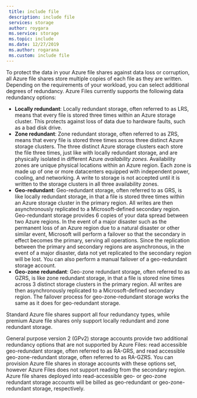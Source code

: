 ```yaml
---
 title: include file
 description: include file
 services: storage
 author: roygara
 ms.service: storage
 ms.topic: include
 ms.date: 12/27/2019
 ms.author: rogarana
 ms.custom: include file
---
```

To protect the data in your Azure file shares against data loss or corruption, all Azure file shares store multiple copies of each file as they are written. Depending on the requirements of your workload, you can select additional degrees of redundancy. Azure Files currently supports the following data redundancy options:

- **Locally redundant**: Locally redundant storage, often referred to as LRS, means that every file is stored three times within an Azure storage cluster. This protects against loss of data due to hardware faults, such as a bad disk drive.
- **Zone redundant**: Zone redundant storage, often referred to as ZRS, means that every file is stored three times across three distinct Azure storage clusters. The three distinct Azure storage clusters each store the file three times, just like with locally redundant storage, and are physically isolated in different Azure *availability zones*. Availability zones are unique physical locations within an Azure region. Each zone is made up of one or more datacenters equipped with independent power, cooling, and networking. A write to storage is not accepted until it is written to the storage clusters in all three availability zones. 
- **Geo-redundant**: Geo-redundant storage, often referred to as GRS, is like locally redundant storage, in that a file is stored three times within an Azure storage cluster in the primary region. All writes are then asynchronously replicated to a Microsoft-defined secondary region. Geo-redundant storage provides 6 copies of your data spread between two Azure regions. In the event of a major disaster such as the permanent loss of an Azure region due to a natural disaster or other similar event, Microsoft will perform a failover so that the secondary in effect becomes the primary, serving all operations. Since the replication between the primary and secondary regions are asynchronous, in the event of a major disaster, data not yet replicated to the secondary region will be lost. You can also perform a manual failover of a geo-redundant storage account.
- **Geo-zone redundant**: Geo-zone redundant storage, often referred to as GZRS, is like zone redundant storage, in that a file is stored nine times across 3 distinct storage clusters in the primary region. All writes are then asynchronously replicated to a Microsoft-defined secondary region. The failover process for geo-zone-redundant storage works the same as it does for geo-redundant storage.

Standard Azure file shares support all four redundancy types, while premium Azure file shares only support locally redundant and zone redundant storage.

General purpose version 2 (GPv2) storage accounts provide two additional redundancy options that are not supported by Azure Files: read accessible geo-redundant storage, often referred to as RA-GRS, and read accessible geo-zone-redundant storage, often referred to as RA-GZRS. You can provision Azure file shares in storage accounts with these options set, however Azure Files does not support reading from the secondary region. Azure file shares deployed into read-accessible geo- or geo-zone redundant storage accounts will be billed as geo-redundant or geo-zone-redundant storage, respectively.